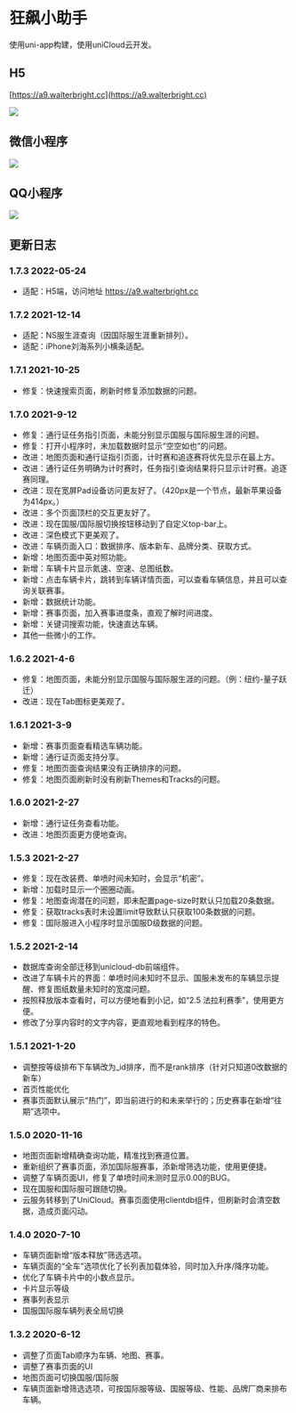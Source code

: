 # 狂飙小助手

使用uni-app构建，使用uniCloud云开发。

## H5

[https://a9.walterbright.cc](https://a9.walterbright.cc)

![](https://s2.loli.net/2022/05/24/nXOQIfBdEL6P75g.png)

## 微信小程序

![](https://cdn.jsdelivr.net/gh/WalterBrightHub/image-hosting/20200612165059.jpg)
## QQ小程序

![](https://cdn.jsdelivr.net/gh/WalterBrightHub/image-hosting/20200612171026.png)

## 更新日志


### 1.7.3 2022-05-24

+ 适配：H5端，访问地址 https://a9.walterbright.cc

### 1.7.2 2021-12-14

+ 适配：NS服生涯查询（因国际服生涯重新排列）。
+ 适配：iPhone刘海系列小横条适配。

### 1.7.1 2021-10-25

+ 修复：快速搜索页面，刷新时修复添加数据的问题。

### 1.7.0 2021-9-12

+ 修复：通行证任务指引页面，未能分别显示国服与国际服生涯的问题。
+ 修复：打开小程序时，未加载数据时显示“空空如也”的问题。
+ 改进：地图页面和通行证指引页面，计时赛和追逐赛将优先显示在最上方。
+ 改进：通行证任务明确为计时赛时，任务指引查询结果将只显示计时赛。追逐赛同理。
+ 改进：现在宽屏Pad设备访问更友好了。（420px是一个节点，最新苹果设备为414px。）
+ 改进：多个页面顶栏的交互更友好了。
+ 改进：现在国服/国际服切换按钮移动到了自定义top-bar上。
+ 改进：深色模式下更美观了。
+ 改进：车辆页面入口：数据排序、版本新车、品牌分类、获取方式。
+ 新增：地图页面中英对照功能。
+ 新增：车辆卡片显示氮速、空速、总图纸数。
+ 新增：点击车辆卡片，跳转到车辆详情页面，可以查看车辆信息，并且可以查询关联赛事。
+ 新增：数据统计功能。
+ 新增：赛事页面，加入赛事进度条，直观了解时间进度。
+ 新增：关键词搜索功能，快速直达车辆。
+ 其他一些微小的工作。

### 1.6.2 2021-4-6

+ 修复：地图页面，未能分别显示国服与国际服生涯的问题。（例：纽约-量子跃迁）
+ 改进：现在Tab图标更美观了。

### 1.6.1 2021-3-9

+ 新增：赛事页面查看精选车辆功能。
+ 新增：通行证页面支持分享。
+ 修复：地图页面查询结果没有正确排序的问题。
+ 修复：地图页面刷新时没有刷新Themes和Tracks的问题。

### 1.6.0 2021-2-27

+ 新增：通行证任务查看功能。
+ 改进：地图页面更方便地查询。

### 1.5.3 2021-2-27

+ 修复：现在改装费、单喷时间未知时，会显示“机密”。
+ 新增：加载时显示一个圈圈动画。
+ 修复：地图查询潜在的问题，即未配置page-size时默认只加载20条数据。
+ 修复：获取tracks表时未设置limit导致默认只获取100条数据的问题。
+ 修复：国际服进入小程序时显示国服D级数据的问题。

### 1.5.2 2021-2-14

+ 数据库查询全部迁移到unicloud-db前端组件。
+ 改进了车辆卡片的界面：单喷时间未知时不显示、国服未发布的车辆显示提醒、修复图纸数量未知时的宽度问题。
+ 按照释放版本查看时，可以方便地看到小记，如“2.5 法拉利赛季”，使用更方便。
+ 修改了分享内容时的文字内容，更直观地看到程序的特色。

### 1.5.1 2021-1-20

+ 调整按等级排布下车辆改为_id排序，而不是rank排序（针对只知道0改数据的新车）
+ 首页性能优化
+ 赛事页面默认展示“热门”，即当前进行的和未来举行的；历史赛事在新增“往期”选项中。

### 1.5.0 2020-11-16

+ 地图页面新增精确查询功能，精准找到赛道位置。
+ 重新组织了赛事页面，添加国际服赛事，添新增筛选功能，使用更便捷。
+ 调整了车辆页面UI，修复了单喷时间未测时显示0.00的BUG。
+ 现在国服和国际服可跟随切换。
+ 云服务转移到了UniCloud。赛事页面使用clientdb组件，但刷新时会清空数据，造成页面闪动。

### 1.4.0 2020-7-10

+ 车辆页面新增“版本释放”筛选选项。
+ 车辆页面的“全车”选项优化了长列表加载体验，同时加入升序/降序功能。
+ 优化了车辆卡片中的小数点显示。
+ 卡片显示等级
+ 赛事列表显示
+ 国服国际服车辆列表全局切换

### 1.3.2 2020-6-12

+ 调整了页面Tab顺序为车辆、地图、赛事。
+ 调整了赛事页面的UI
+ 地图页面可切换国服/国际服
+ 车辆页面新增筛选选项，可按国际服等级、国服等级、性能、品牌厂商来排布车辆。